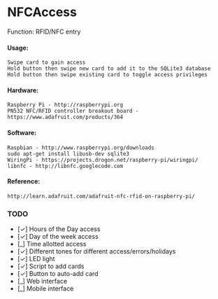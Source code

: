 NFCAccess
=========

Function: RFID/NFC entry

#### Usage:
	Swipe card to gain access
	Hold button then swipe new card to add it to the SQLite3 database
	Hold button then swipe existing card to toggle access privileges

#### Hardware:
	Raspberry Pi - http://raspberrypi.org
	PN532 NFC/RFID controller breakout board - https://www.adafruit.com/products/364

#### Software:
	Raspbian - http://www.raspberrypi.org/downloads
	sudo apt-get install libusb-dev sqlite3
	WiringPi - https://projects.drogon.net/raspberry-pi/wiringpi/
	libnfc - http://libnfc.googlecode.com

#### Reference:
	http://learn.adafruit.com/adafruit-nfc-rfid-on-raspberry-pi/
	


### TODO
 - [✓] Hours of the Day access
 - [✓] Day of the week access
 - [_] Time allotted access
 - [✓] Different tones for different access/errors/holidays
 - [✓] LED light
 - [✓] Script to add cards
 - [✓] Button to auto-add card
 - [_] Web interface
 - [_] Mobile interface
